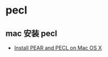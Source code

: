 # pecl

## mac 安装 pecl

* [Install PEAR and PECL on Mac OS X](https://jason.pureconcepts.net/2012/10/install-pear-pecl-mac-os-x/)
